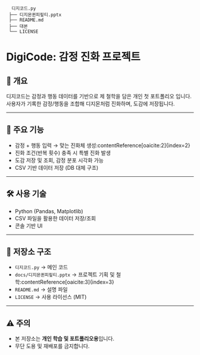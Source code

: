 ```digicode-project/
  디지코드.py
 ├── 디지몬퀸피핖티.pptx
 ├── README.md      
 ├── 대본
 └── LICENSE    
````
# DigiCode: 감정 진화 프로젝트

## 📌 개요
디지코드는 감정과 행동 데이터를 기반으로
제 철학을 담은 개인 첫 포트폴리오 입니다.
사용자가 기록한 감정/행동을 조합해 디지몬처럼 진화하며, 도감에 저장됩니다.

---

## 🎯 주요 기능
- 감정 + 행동 입력 → 맞는 진화체 생성:contentReference[oaicite:2]{index=2}
- 진화 조건(반복 횟수) 충족 시 특별 진화 발생
- 도감 저장 및 조회, 감정 분포 시각화 가능
- CSV 기반 데이터 저장 (DB 대체 구조)

---

## 🛠 사용 기술
- Python (Pandas, Matplotlib)
- CSV 파일을 활용한 데이터 저장/조회
- 콘솔 기반 UI

---

## 📂 저장소 구조
- `디지코드.py` → 메인 코드
- `docs/디지몬퀸피핖티.pptx` → 프로젝트 기획 및 철학:contentReference[oaicite:3]{index=3}
- `README.md` → 설명 파일
- `LICENSE` → 사용 라이선스 (MIT)

---

## ⚠️ 주의
- 본 저장소는 **개인 학습 및 포트폴리오용**입니다.  
- 무단 도용 및 재배포를 금지합니다.

